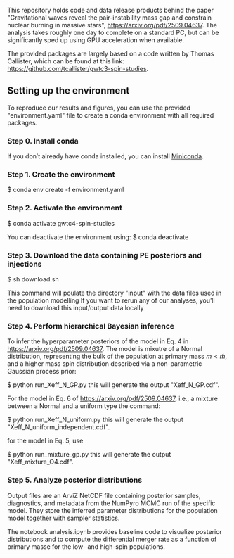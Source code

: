 This repository holds code and data release products behind the paper "Gravitational waves reveal the pair-instability mass
gap and constrain nuclear burning in massive stars", https://arxiv.org/pdf/2509.04637. The analysis takes roughly one day to complete on a standard PC, but can be significantly sped up using GPU acceleration when available.

The provided packages are largely based on a code written by Thomas Callister, which can be found at this link: https://github.com/tcallister/gwtc3-spin-studies.

## Setting up the environment
To reproduce our results and figures, you can use the provided "environment.yaml" file to create a conda environment with all required packages.

### Step 0. Install conda
If you don’t already have conda installed, you can install [Miniconda](https://docs.conda.io/en/latest/miniconda.html).

### Step 1. Create the environment
$ conda env create -f environment.yaml

### Step 2. Activate the environment
$ conda activate gwtc4-spin-studies

You can deactivate the environment using:
$ conda deactivate

### Step 3. Download the data containing PE posteriors and injections
$ sh download.sh

This command will poulate the directory "input" with the data files used in the population modelling
If you want to rerun any of our analyses, you’ll need to download this input/output data locally

### Step 4. Perform hierarchical Bayesian inference
To infer the hyperparameter posteriors of the model in Eq. 4 in https://arxiv.org/pdf/2509.04637. 
The model is mixutre of a Normal distribution, representing the bulk of the population at primary mass $m<\tilde{m}$, 
and a higher mass spin distribution described via a non-parametric Gaussian process prior: 

$ python run_Xeff_N_GP.py 
this will generate the output "Xeff_N_GP.cdf".

For the model in Eq. 6 of  https://arxiv.org/pdf/2509.04637, i.e., a mixture between a Normal and a uniform type the command:

$ python run_Xeff_N_uniform.py 
this will generate the output "Xeff_N_uniform_independent.cdf".

for the model in Eq. 5, use

$ python run_mixture_gp.py
this will generate the output "Xeff_mixture_O4.cdf".

### Step 5. Analyze posterior distributions
Output files are an ArviZ NetCDF file containing posterior samples, diagnostics, and metadata from the NumPyro MCMC run of the specific model.
They store the inferred parameter distributions for the population model together with sampler statistics.

The notebook analysis.ipynb provides baseline code to visualize posterior distributions and to compute the differential merger rate as a function of primary masse for the low- and high-spin populations.





